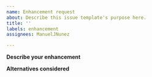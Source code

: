 ```yaml
---
name: Enhancement request
about: Describe this issue template's purpose here.
title: ''
labels: enhancement
assignees: ManuelJNunez

---
```


**Describe your enhancement**


**Alternatives considered**
